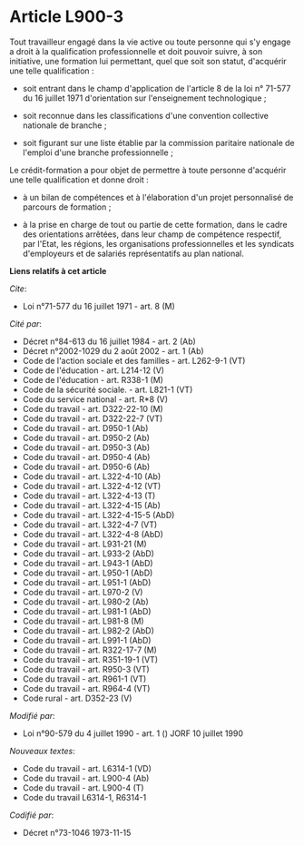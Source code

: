 # Article L900-3

Tout travailleur engagé dans la vie active ou toute personne qui s'y engage a droit à la qualification professionnelle et
doit pouvoir suivre, à son initiative, une formation lui permettant, quel que soit son statut, d'acquérir une telle
qualification :

- soit entrant dans le champ d'application de l'article 8 de la loi n° 71-577 du 16 juillet 1971 d'orientation sur
l'enseignement technologique ;

- soit reconnue dans les classifications d'une convention collective nationale de branche ;

- soit figurant sur une liste établie par la commission paritaire nationale de l'emploi d'une branche professionnelle ;

Le crédit-formation a pour objet de permettre à toute personne d'acquérir une telle qualification et donne droit :

- à un bilan de compétences et à l'élaboration d'un projet personnalisé de parcours de formation ;

- à la prise en charge de tout ou partie de cette formation, dans le cadre des orientations arrêtées, dans leur champ de
compétence respectif, par l'Etat, les régions, les organisations professionnelles et les syndicats d'employeurs et de
salariés représentatifs au plan national.

**Liens relatifs à cet article**

_Cite_:

  - Loi n°71-577 du 16 juillet 1971 - art. 8 (M)

_Cité par_:

  - Décret n°84-613 du 16 juillet 1984 - art. 2 (Ab)
  - Décret n°2002-1029 du 2 août 2002 - art. 1 (Ab)
  - Code de l'action sociale et des familles - art. L262-9-1 (VT)
  - Code de l'éducation - art. L214-12 (V)
  - Code de l'éducation - art. R338-1 (M)
  - Code de la sécurité sociale. - art. L821-1 (VT)
  - Code du service national - art. R*8 (V)
  - Code du travail - art. D322-22-10 (M)
  - Code du travail - art. D322-22-7 (VT)
  - Code du travail - art. D950-1 (Ab)
  - Code du travail - art. D950-2 (Ab)
  - Code du travail - art. D950-3 (Ab)
  - Code du travail - art. D950-4 (Ab)
  - Code du travail - art. D950-6 (Ab)
  - Code du travail - art. L322-4-10 (Ab)
  - Code du travail - art. L322-4-12 (VT)
  - Code du travail - art. L322-4-13 (T)
  - Code du travail - art. L322-4-15 (Ab)
  - Code du travail - art. L322-4-15-5 (AbD)
  - Code du travail - art. L322-4-7 (VT)
  - Code du travail - art. L322-4-8 (AbD)
  - Code du travail - art. L931-21 (M)
  - Code du travail - art. L933-2 (AbD)
  - Code du travail - art. L943-1 (AbD)
  - Code du travail - art. L950-1 (AbD)
  - Code du travail - art. L951-1 (AbD)
  - Code du travail - art. L970-2 (V)
  - Code du travail - art. L980-2 (Ab)
  - Code du travail - art. L981-1 (AbD)
  - Code du travail - art. L981-8 (M)
  - Code du travail - art. L982-2 (AbD)
  - Code du travail - art. L991-1 (AbD)
  - Code du travail - art. R322-17-7 (M)
  - Code du travail - art. R351-19-1 (VT)
  - Code du travail - art. R950-3 (VT)
  - Code du travail - art. R961-1 (VT)
  - Code du travail - art. R964-4 (VT)
  - Code rural - art. D352-23 (V)

_Modifié par_:

  - Loi n°90-579 du 4 juillet 1990 - art. 1 () JORF 10 juillet 1990

_Nouveaux textes_:

  - Code du travail - art. L6314-1 (VD)
  - Code du travail - art. L900-4 (Ab)
  - Code du travail - art. L900-4 (T)
  - Code du travail L6314-1, R6314-1

_Codifié par_:

  - Décret n°73-1046 1973-11-15
